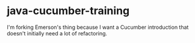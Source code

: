 # java-cucumber-training
I'm forking Emerson's thing because I want a Cucumber introduction that doesn't initially need a lot of refactoring.
